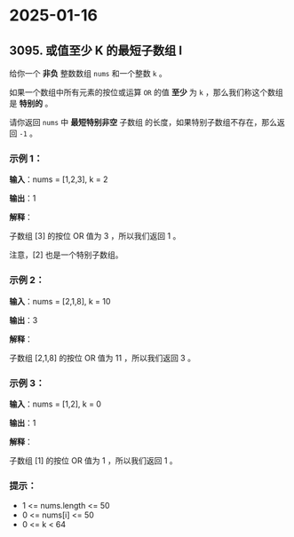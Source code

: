 # 2025-01-16

## 3095. 或值至少 K 的最短子数组 I

给你一个 **非负** 整数数组 `nums` 和一个整数 `k` 。

如果一个数组中所有元素的按位或运算 `OR` 的值 **至少** 为 `k` ，那么我们称这个数组是 **特别的** 。

请你返回 `nums` 中 **最短特别非空** 子数组 的长度，如果特别子数组不存在，那么返回 `-1` 。



### 示例 1：

**输入**：nums = [1,2,3], k = 2

**输出**：1

**解释**：

子数组 [3] 的按位 OR 值为 3 ，所以我们返回 1 。

注意，[2] 也是一个特别子数组。

### 示例 2：

**输入**：nums = [2,1,8], k = 10

**输出**：3

**解释**：

子数组 [2,1,8] 的按位 OR 值为 11 ，所以我们返回 3 。

### 示例 3：

**输入**：nums = [1,2], k = 0

**输出**：1

**解释**：

子数组 [1] 的按位 OR 值为 1 ，所以我们返回 1 。



### 提示：

- 1 <= nums.length <= 50
- 0 <= nums[i] <= 50
- 0 <= k < 64
